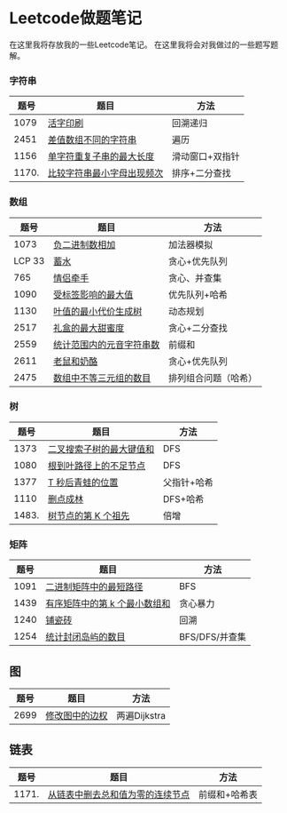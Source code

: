 # Leetcode做题笔记

在这里我将存放我的一些Leetcode笔记。
在这里我将会对我做过的一些题写题解。

### 字符串

|题号|题目|方法|
|---|---|---|
|1079|[活字印刷](https://leetcode.cn/problems/letter-tile-possibilities/)|回溯递归|
|2451|[差值数组不同的字符串](https://leetcode.cn/problems/odd-string-difference/)|遍历|
|1156| [单字符重复子串的最大长度](https://leetcode.cn/problems/swap-for-longest-repeated-character-substring/)|滑动窗口+双指针|
|1170.| [比较字符串最小字母出现频次](https://leetcode.cn/problems/compare-strings-by-frequency-of-the-smallest-character/) |排序+二分查找|

### 数组

|题号|题目|方法|
|---|---|---|
|1073|[负二进制数相加](https://leetcode.cn/problems/adding-two-negabinary-numbers/)|加法器模拟|
|LCP 33|[蓄水](https://leetcode.cn/problems/o8SXZn/) |贪心+优先队列|
|765|[情侣牵手](https://leetcode.cn/problems/couples-holding-hands/)|贪心、并查集|
|1090|[受标签影响的最大值](https://leetcode.cn/problems/largest-values-from-labels/)|优先队列+哈希|
|1130|[叶值的最小代价生成树](https://leetcode.cn/problems/minimum-cost-tree-from-leaf-values/)|动态规划|
|2517| [礼盒的最大甜蜜度](https://leetcode.cn/problems/maximum-tastiness-of-candy-basket/)|贪心+二分查找|
|2559|[统计范围内的元音字符串数](https://leetcode.cn/problems/count-vowel-strings-in-ranges/)|前缀和|
|2611 |[老鼠和奶酪](https://leetcode.cn/problems/mice-and-cheese/)|贪心+优先队列|
|2475 |[数组中不等三元组的数目](https://leetcode.cn/problems/number-of-unequal-triplets-in-array/)|排列组合问题（哈希）|

### 树

|题号|题目|方法|
|---|---|---|
|1373|[二叉搜索子树的最大键值和](https://leetcode.cn/problems/maximum-sum-bst-in-binary-tree/description/)|DFS|
|1080|[根到叶路径上的不足节点](https://leetcode.cn/problems/insufficient-nodes-in-root-to-leaf-paths/)|DFS|
|1377|[ T 秒后青蛙的位置](https://leetcode.cn/problems/frog-position-after-t-seconds/)|父指针+哈希|
|1110|[删点成林](https://leetcode.cn/problems/delete-nodes-and-return-forest/)|DFS+哈希|
|1483.|[树节点的第 K 个祖先](https://leetcode.cn/problems/kth-ancestor-of-a-tree-node/)|倍增|

### 矩阵
|题号|题目|方法|
|---|---|---|
|1091|[ 二进制矩阵中的最短路径](https://leetcode.cn/problems/shortest-path-in-binary-matrix/)|BFS|
|1439|[ 有序矩阵中的第 k 个最小数组和](https://leetcode.cn/problems/find-the-kth-smallest-sum-of-a-matrix-with-sorted-rows/)|贪心暴力|
|1240|[铺瓷砖](https://leetcode.cn/problems/tiling-a-rectangle-with-the-fewest-squares/)|回溯|
|1254|[统计封闭岛屿的数目](https://leetcode.cn/problems/number-of-closed-islands/)|BFS/DFS/并查集|



## 图

| 题号 | 题目                                                         | 方法         |
| ---- | ------------------------------------------------------------ | ------------ |
| 2699 | [修改图中的边权](https://leetcode.cn/problems/modify-graph-edge-weights/) | 两遍Dijkstra |

## 链表

| 题号  | 题目                                                         | 方法          |
| ----- | ------------------------------------------------------------ | ------------- |
| 1171. | [从链表中删去总和值为零的连续节点](https://leetcode.cn/problems/remove-zero-sum-consecutive-nodes-from-linked-list/) | 前缀和+哈希表 |


